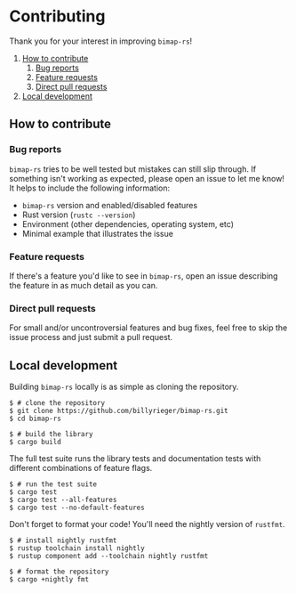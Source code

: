 # Contributing

Thank you for your interest in improving `bimap-rs`!

1. [How to contribute](#how-to-contribute)
    1. [Bug reports](#bug-reports)
    1. [Feature requests](#feature-requests)
    1. [Direct pull requests](#direct-pull-requests)
1. [Local development](#local-development)

## How to contribute

### Bug reports

`bimap-rs` tries to be well tested but mistakes can still slip through. If something isn't working
as expected, please open an issue to let me know! It helps to include the following information:

- `bimap-rs` version and enabled/disabled features
- Rust version (`rustc --version`)
- Environment (other dependencies, operating system, etc)
- Minimal example that illustrates the issue

### Feature requests

If there's a feature you'd like to see in `bimap-rs`, open an issue describing the feature in
as much detail as you can.

### Direct pull requests

For small and/or uncontroversial features and bug fixes, feel free to skip the issue process and
just submit a pull request.

## Local development

Building `bimap-rs` locally is as simple as cloning the repository.

```shell
$ # clone the repository
$ git clone https://github.com/billyrieger/bimap-rs.git
$ cd bimap-rs

$ # build the library
$ cargo build
```

The full test suite runs the library tests and documentation tests with different combinations of
feature flags.

```shell
$ # run the test suite
$ cargo test
$ cargo test --all-features
$ cargo test --no-default-features
```

Don't forget to format your code! You'll need the nightly version of `rustfmt`.

```shell
$ # install nightly rustfmt
$ rustup toolchain install nightly
$ rustup component add --toolchain nightly rustfmt

$ # format the repository
$ cargo +nightly fmt
```